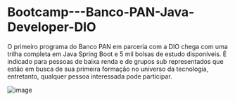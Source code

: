 # Bootcamp---Banco-PAN-Java-Developer-DIO
O primeiro programa do Banco PAN em parceria com a DIO chega com uma trilha completa em Java Spring Boot e 5 mil bolsas de estudo disponíveis. É indicado para pessoas de baixa renda e de grupos sub representados que estão em busca de sua primeira formação no universo da tecnologia, entretanto, qualquer pessoa interessada pode participar.

![image](https://user-images.githubusercontent.com/112780452/221062931-185cb3f8-4886-44cb-abf8-bb25cbffd426.png)

